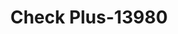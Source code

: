 ---
f_zip-code: 99503
f_state-code: AK
title: Check Plus-13980
f_phone: 907-770-3300
f_city-only: Anchorage
f_address: 360 West Benson Boulevard Anchorage
f_location-unique-id: '13980'
slug: check-plus-13980
updated-on: '2024-05-30T13:46:58.046Z'
created-on: '2024-05-30T13:36:59.803Z'
published-on: '2024-05-30T13:54:32.469Z'
f_city-state: cms/city/anchorage-ak.md
f_company: cms/company/check-plus.md
f_state: cms/state/alaska.md
layout: '[payday-loan].html'
tags: payday-loan
---